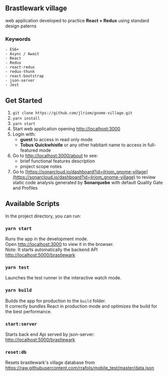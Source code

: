 ## Brastlewark village

web application developed to practice **React + Redux** using standard design paterns

### Keywords

    - ES6+
    - Async / Await
    - React
    - Redux
    - react-redux
    - redux-thunk
    - react-bootstrap
    - json-server
    - Jest

## Get Started

1. `git clone https://github.com/jlriom/gnome-village.git`
2. `yarn install`
3. `yarn start`
4. Start web application opening [http://localhost:3000](http://localhost:3000)
5. Login with:
   - **guest** to access in read only mode
   - **Tobus Quickwhistle** or any other habitant name to access in full-featured mode
6. Go to [http://localhost:3000/about](http://localhost:3000/about) to see:
   - brief functional features description
   - project scope notes
7. Go to [https://sonarcloud.io/dashboard?id=jlriom_gnome-village](https://sonarcloud.io/dashboard?id=jlriom_gnome-village) to review static code analysis generated by **Sonarquebe** with default Quality Gate and Profiles

## Available Scripts

In the project directory, you can run:

### `yarn start`

Runs the app in the development mode.<br />
Open [http://localhost:3000](http://localhost:3000) to view it in the browser. <br />
Note: It starts automatically the backend API [http://localhost:5000/brastlewark](http://localhost:5000/brastlewark)

### `yarn test`

Launches the test runner in the interactive watch mode.<br />

### `yarn build`

Builds the app for production to the `build` folder.<br />
It correctly bundles React in production mode and optimizes the build for the best performance.

### `start:server`

Starts back end Api served by json-server: [http://localhost:5000/brastlewark](http://localhost:5000/brastlewark)

### `reset:db`

Resets brastlewark's village database from https://raw.githubusercontent.com/rrafols/mobile_test/master/data.json<br/>
